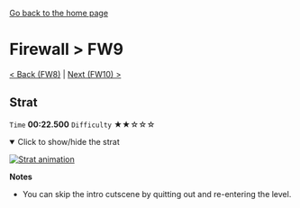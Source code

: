 [Go back to the home page](https://github.com/Doublevil/scbspeedrun)

# Firewall > FW9

[< Back (FW8)](https://github.com/Doublevil/scbspeedrun/blob/main/levels/FW/FW8.md) | [Next (FW10) >](https://github.com/Doublevil/scbspeedrun/blob/main/levels/FW/FW10.md)

## Strat

`Time` **00:22.500** `Difficulty` ★★☆☆☆
<details open>
  <summary>Click to show/hide the strat</summary>

  [![Strat animation](https://github.com/Doublevil/scbspeedrun/blob/main/media/levels/FW/FW9_Strat.webp)](https://github.com/Doublevil/scbspeedrun/blob/main/media/levels/FW/FW9_Strat.mp4)

  **Notes**
  - You can skip the intro cutscene by quitting out and re-entering the level.
</details>

